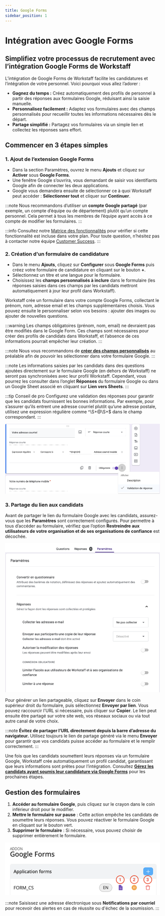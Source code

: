```yaml
---
title: Google Forms
sidebar_position: 1
---
```


# Intégration avec Google Forms

## Simplifiez votre processus de recrutement avec l’intégration Google Forms de Workstaff

L’intégration de Google Forms de Workstaff facilite les candidatures et l’intégration de votre personnel. Voici pourquoi vous allez l’adorer :
- **Gagnez du temps :** Créez automatiquement des profils de personnel à partir des réponses aux formulaires Google, réduisant ainsi la saisie manuelle.
- **Personnalisez facilement :** Adaptez vos formulaires avec des champs personnalisés pour recueillir toutes les informations nécessaires dès le départ.
- **Partage simplifié :** Partagez vos formulaires via un simple lien et collectez les réponses sans effort.

## Commencer en 3 étapes simples

### 1. Ajout de l’extension Google Forms

- Dans la section Paramètres, ouvrez le menu **Ajouts** et cliquez sur **Activer** sous **Google Forms**.
- Une fenêtre Google s’ouvrira, vous demandant de saisir vos identifiants Google afin de connecter les deux applications.
- Google vous demandera ensuite de sélectionner ce à quoi Workstaff peut accéder : **Sélectionner tout** et cliquer sur **Continuer**.

:::note
Nous recommandons d’utiliser un **compte Google partagé** (par exemple, un compte d’équipe ou de département) plutôt qu’un compte personnel. Cela permet à tous les membres de l’équipe ayant accès à ce compte de modifier les formulaires.
:::

:::info
Consultez notre [Matrice des fonctionnalités](../features-matrix.md) pour vérifier si cette fonctionnalité est incluse dans votre plan. Pour toute question, n’hésitez pas à contacter notre équipe [Customer Success](mailto:customer.success@workstaff.app).
:::

### 2. Création d'un formulaire de candidature

- Dans le menu **Ajouts**, cliquez sur **Configurer** sous **Google Forms** puis créez votre formulaire de candidature en cliquant sur le bouton **+**. 
- Sélectionnez un titre et une langue pour le formulaire.
- Choisissez les **champs personnalisés à inclure** dans le formulaire (les réponses saisies dans ces champs par les candidats mettront automatiquement à jour leur profil dans Workstaff).

Workstaff crée un formulaire dans votre compte Google Forms, collectant le prénom, nom, adresse email et les champs supplémentaires choisis. Vous pouvez ensuite le personnaliser selon vos besoins : ajouter des images ou ajouter de nouvelles questions.

:::warning
Les champs obligatoires (prénom, nom, email) ne devraient pas être modifiés dans le Google Form. Ces champs sont nécessaires pour créer des profils de candidats dans Workstaff, et l’absence de ces informations pourrait empêcher leur création.
:::

:::note
Nous vous recommandons de **[créer des champs personnalisés](../staff/organizing.md#champs-personnalisés)** au préalable afin de pouvoir les sélectionner dans votre formulaire Google.
:::

:::note
Les informations saisies par les candidats dans des questions ajoutées directement sur le formulaire Google (en dehors de Workstaff) ne seront pas synchronisées avec leur profil Workstaff.  Cependant, vous pourrez les consulter dans l’onglet **Réponses** du formulaire Google ou dans un Google Sheet associé en cliquant sur **Lien vers Sheets**. 
:::

:::tip Conseil de pro
Configurez une validation des réponses pour garantir que les candidats fournissent les bonnes informations. Par exemple, pour s’assurer qu’ils entrent une adresse courriel plutôt qu’une adresse postale, utilisez une expression régulière comme ^\S+@\S+$ dans le champ correspondant.
:::

![Validation de réponse](Images/validation-reponse.png)

### 3. Partage du lien aux candidats

Avant de partager le lien du formulaire Google avec les candidats, assurez-vous que les **Paramètres** sont correctement configurés. Pour permettre à tous d’accéder au formulaire, vérifiez que l’option **Restreindre aux utilisateurs de votre organisation et de ses organisations de confiance** est décochée.

![Paramètres du formulaire](Images/form-parametres.png)

Pour générer un lien partageable, cliquez sur **Envoyer** dans le coin supérieur droit du formulaire, puis sélectionnez **Envoyer par lien**. Vous pouvez raccourcir l'URL si nécessaire, puis cliquer sur **Copier**. Le lien peut ensuite être partagé sur votre site web, vos réseaux sociaux ou via tout autre canal de votre choix.

:::note
**Évitez de partager l’URL directement depuis la barre d’adresse du navigateur.** Utilisez toujours le lien de partage généré via le menu **Envoyer** pour garantir que vos candidats puisse accéder au formulaire et le remplir correctement.
:::

Une fois que les candidats soumettent leurs réponses via un formulaire Google, Workstaff crée automatiquement un profil candidat, garantissant que leurs informations sont prêtes pour l’intégration. Consultez **[Gérez les candidats ayant soumis leur candidature via Google Forms](../staff/staff-onboarding.md#gérez-les-candidats-ayant-soumis-leur-candidature-via-google-forms)** pour les prochaines étapes.

## Gestion des formulaires

1. **Accéder au formulaire Google**, puis cliquez sur le crayon dans le coin inférieur droit pour le modifier. 
2. **Mettre le formulaire sur pause** : Cette action empêche les candidats de soumettre leurs réponses. Vous pouvez réactiver le formulaire Google en cliquant sur le bouton vert.
3. **Supprimer le formulaire** : Si nécessaire, vous pouvez choisir de supprimer entièrement le formulaire.

![Configuration Google Forms Addon](Images/google-forms.png)

:::note
Saisissez une adresse électronique sous **Notifications par courriel** pour recevoir des alertes en cas de réussite ou d'échec de la soumission.
:::